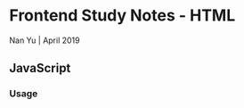 # Frontend Study Notes - HTML  
Nan Yu | April 2019   
  
## JavaScript
### Usage

<!--stackedit_data:
eyJoaXN0b3J5IjpbMTM5MjkxMzY1NywtMTgyMjgxNzM4NV19
-->
